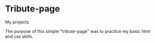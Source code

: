 # Tribute-page
My projects

The purpose of this simple "tribute-page" was to practice  my basic html and css skills.
